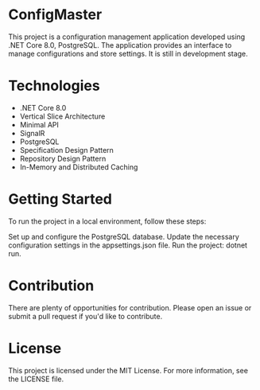 # ConfigMaster

This project is a configuration management application developed using .NET Core 8.0, PostgreSQL. The application provides an interface to manage configurations and store settings. It is still in development stage.

# Technologies
* .NET Core 8.0
* Vertical Slice Architecture
* Minimal API
* SignalR
* PostgreSQL
* Specification Design Pattern
* Repository Design Pattern
* In-Memory and Distributed Caching

# Getting Started
To run the project in a local environment, follow these steps:

Set up and configure the PostgreSQL database.
Update the necessary configuration settings in the appsettings.json file.
Run the project: dotnet run.

# Contribution
There are plenty of opportunities for contribution. Please open an issue or submit a pull request if you'd like to contribute.

# License
This project is licensed under the MIT License. For more information, see the LICENSE file.
